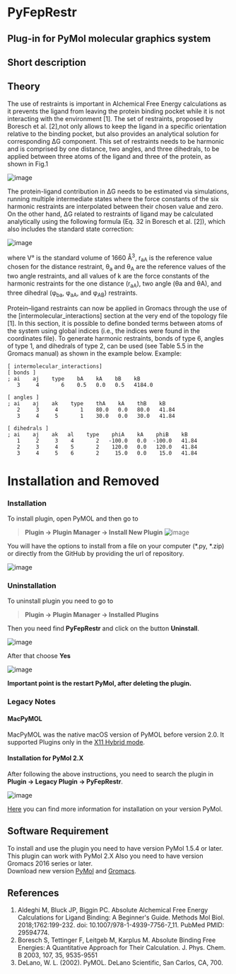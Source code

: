 PyFepRestr
================================================
## Plug-in for PyMol molecular graphics system

Short description
-----------------

Theory
------------------
The use of restraints is important in Alchemical Free Energy calculations 
 as it prevents the ligand from leaving the protein binding pocket while it is not interacting with the environment \[1].
 The set of restraints, proposed by Boresch et al. \[2],not only allows to keep the ligand in a specific orientation
  relative to the binding pocket, but also provides an analytical solution for corresponding ΔG component. 
  This set of restraints needs to be harmonic and is comprised by one distance, two angles, and three dihedrals,
   to be applied between three atoms of the ligand and three of the protein, as shown in Fig.1

![image](images/restraints.png)

The protein-ligand contribution in  ΔG  needs to be estimated via simulations,
 running multiple intermediate states where the force constants of the six harmonic restraints are interpolated between
  their chosen value and zero. On the other hand, ΔG related to restraints of ligand may be calculated analytically
   using the following formula (Eq. 32 in Boresch et al. \[2]), which also includes the standard state correction:

![image](images/formula.png)

where V° is the standard volume of 1660 Å<sup>3</sup>, r<sub>aA</sub> is the reference
value chosen for the distance restraint, θ<sub>a</sub> and θ<sub>A</sub> are the reference
values of the two angle restraints, and all values of k are the force constants of
the harmonic restraints for the one distance (r<sub>aA</sub>), two angle (θa
and θA), and three dihedral (φ<sub>ba</sub>, φ<sub>aA</sub>, and φ<sub>AB</sub>) restraints.

Protein–ligand restraints can now be applied in Gromacs
through the use of the \[intermolecular_interactions]
section at the very end of the topology file \[1]. In this section, it is
possible to define bonded terms between  atoms of the
system using global indices (i.e., the indices were found in the coordinates file).
 To generate harmonic restraints, bonds of type
6, angles of type 1, and dihedrals of type 2, can be used (see
Table 5.5 in the Gromacs manual) as shown in the example
below. 
Example:
```
[ intermolecular_interactions]
[ bonds ]
; ai    aj    type    bA    kA    bB    kB
   3     4       6    0.5   0.0   0.5   4184.0  

[ angles ]
; ai    aj    ak    type    thA    kA    thB    kB
   2     3     4       1    80.0   0.0   80.0   41.84
   3     4     5       1    30.0   0.0   30.0   41.84  

[ dihedrals ]
; ai    aj    ak   al    type    phiA    kA    phiB    kB
   1     2     3    4       2   -100.0   0.0  -100.0   41.84
   2     3     4    5       2    120.0   0.0   120.0   41.84
   3     4     5    6       2     15.0   0.0    15.0   41.84
```


Installation and Removed
============
### Installation
To install  plugin, open PyMOL and then go to 
>**Plugin -> Plugin Manager -> Install New Plugin**
![image](images/Plugin->Plugin_Manager.png)


You will have the options to install from a file on your computer (*.py, *.zip) or  directly from the GitHub by providing the url of repository.


![image](images/Plugin_manager.png)

### Uninstallation
To uninstall plugin you need to go to 
>**Plugin -> Plugin Manager -> Installed Plugins**

Then you need find **PyFepRestr** and click on the button **Uninstall**.  

![image](images/Plug_manager_del.png)

After that choose **Yes**

![image](images/Uninstall_yes_or_no.png)

**Important point is the restart PyMol, after deleting the plugin.**

### Legacy Notes
#### MacPyMOL
MacPyMOL was the native macOS version of PyMOL before version 2.0. It supported Plugins only in the [X11 Hybrid mode](https://pymolwiki.org/index.php/MAC_Install#X11_Hybrid).

#### Installation for PyMol 2.X
After following the above instructions, you need to search the plugin in **Plugin -> Legacy Plugin -> PyFepRestr**.

![image](images/Legacy_Plugins.png)


[Here](https://pymolwiki.org/index.php/Plugins) you can find  more information for installation on your version PyMol.


Software Requirement
----------

To install and use the plugin you need to have version PyMol 1.5.4 or later.  
This plugin can work with PyMol 2.X 
Also you need to have version Gromacs 2016 series or later.  
Download new version [PyMol](https://pymol.org/2/?#download) and [Gromacs](http://manual.gromacs.org/documentation/).  


References
----------
1. Aldeghi M, Bluck JP, Biggin PC. Absolute Alchemical Free Energy Calculations
for Ligand Binding: A Beginner's Guide. Methods Mol Biol. 2018;1762:199-232. doi:
10.1007/978-1-4939-7756-7_11. PubMed PMID: 29594774.
2. Boresch S, Tettinger F, Leitgeb M, Karplus M. Absolute Binding Free Energies: A Quantitative Approach for Their Calculation. J. Phys. Chem. B 2003, 107, 35, 9535-9551
3. DeLano, W. L. (2002). PyMOL. DeLano Scientific, San Carlos, CA, 700.
